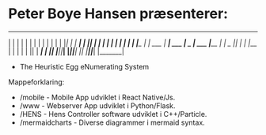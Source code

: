 # Peter Boye Hansen præsenterer:

 __   __        _______        __    _        _______ 
|  | |  |      |       |      |  |  | |      |       |
|  |_|  |      |    ___|      |   |_| |      |  _____|
|       |      |   |___       |       |      | |_____ 
|       | ___  |    ___| ___  |  _    | ___  |_____  |
|   _   ||   | |   |___ |   | | | |   ||   |  _____| |
|__| |__||___| |_______||___| |_|  |__||___| |_______|
                                                              
- The Heuristic Egg eNumerating System

Mappeforklaring:

* /mobile - Mobile App udviklet i React Native/Js.
* /www - Webserver App udviklet i Python/Flask.
* /HENS - Hens Controller software udviklet i C++/Particle.
* /mermaidcharts - Diverse diagrammer i mermaid syntax.



